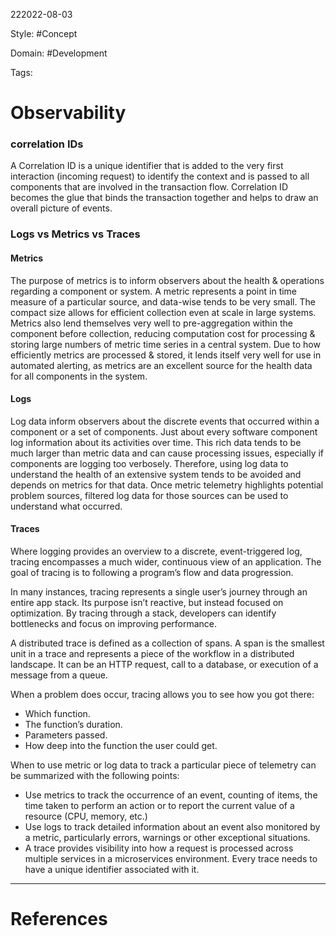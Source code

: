 222022-08-03

Style: #Concept 

Domain: #Development 

Tags: 

# Observability

### correlation IDs
A Correlation ID is a unique identifier that is added to the very first interaction (incoming request) to identify the context and is passed to all components that are involved in the transaction flow. Correlation ID becomes the glue that binds the transaction together and helps to draw an overall picture of events.

### Logs vs Metrics vs Traces
#### Metrics

The purpose of metrics is to inform observers about the health & operations regarding a component or system. A metric represents a point in time measure of a particular source, and data-wise tends to be very small. The compact size allows for efficient collection even at scale in large systems. Metrics also lend themselves very well to pre-aggregation within the component before collection, reducing computation cost for processing & storing large numbers of metric time series in a central system. Due to how efficiently metrics are processed & stored, it lends itself very well for use in automated alerting, as metrics are an excellent source for the health data for all components in the system.

#### Logs

Log data inform observers about the discrete events that occurred within a component or a set of components. Just about every software component log information about its activities over time. This rich data tends to be much larger than metric data and can cause processing issues, especially if components are logging too verbosely. Therefore, using log data to understand the health of an extensive system tends to be avoided and depends on metrics for that data. Once metric telemetry highlights potential problem sources, filtered log data for those sources can be used to understand what occurred.

#### Traces

Where logging provides an overview to a discrete, event-triggered log, tracing encompasses a much wider, continuous view of an application. The goal of tracing is to following a program’s flow and data progression.

In many instances, tracing represents a single user’s journey through an entire app stack. Its purpose isn’t reactive, but instead focused on optimization. By tracing through a stack, developers can identify bottlenecks and focus on improving performance.

A distributed trace is defined as a collection of spans. A span is the smallest unit in a trace and represents a piece of the workflow in a distributed landscape. It can be an HTTP request, call to a database, or execution of a message from a queue.

When a problem does occur, tracing allows you to see how you got there:

-   Which function.
-   The function’s duration.
-   Parameters passed.
-   How deep into the function the user could get.

When to use metric or log data to track a particular piece of telemetry can be summarized with the following points:

-   Use metrics to track the occurrence of an event, counting of items, the time taken to perform an action or to report the current value of a resource (CPU, memory, etc.)
-   Use logs to track detailed information about an event also monitored by a metric, particularly errors, warnings or other exceptional situations.
-   A trace provides visibility into how a request is processed across multiple services in a microservices environment. Every trace needs to have a unique identifier associated with it.



___
# References
